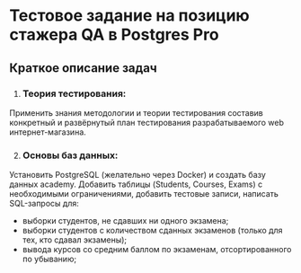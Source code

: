 # **Тестовое задание на позицию стажера QA в Postgres Pro**

## Краткое описание задач

1. ### **Теория тестирования:**
Применить знания методологии и теории тестирования составив конкретный и развёрнутый план тестирования разрабатываемого web интернет-магазина.

2. ### **Основы баз данных:**
Установить PostgreSQL (желательно через Docker) и создать базу данных academy. 
Добавить таблицы (Students, Courses, Exams) с необходимыми ограничениями, добавить тестовые записи, написать SQL-запросы для:
  - выборки студентов, не сдавших ни одного экзамена;
  - выборки студентов с количеством сданных экзаменов (только для тех, кто сдавал экзамены);
  - вывода курсов со средним баллом по экзаменам, отсортированного по убыванию;
